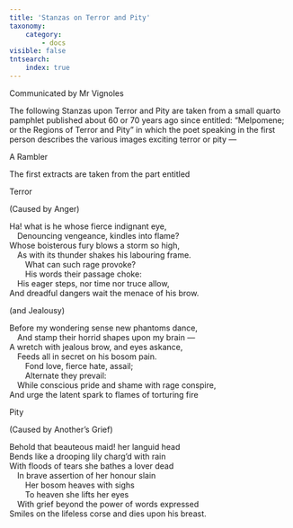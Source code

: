 ```yaml
---
title: 'Stanzas on Terror and Pity'
taxonomy:
    category:
        - docs
visible: false
tntsearch:
    index: true
---
```


<div class="author">Communicated by Mr Vignoles</div>

The following Stanzas upon Terror and Pity are taken from a small quarto pamphlet published about 60 or 70 years ago since entitled: “Melpomene; or the Regions of Terror and Pity” in which the poet speaking in the first person describes the various images exciting terror or pity —

A Rambler

The first extracts are taken from the part entitled

<span class="title">Terror</span>

(Caused by Anger)

Ha! what is he whose fierce indignant eye,  
&emsp;Denouncing vengeance, kindles into flame?  
Whose boisterous fury blows a storm so high,  
&emsp;As with its thunder shakes his labouring frame.  
&emsp;&emsp;What can such rage provoke?  
&emsp;&emsp;His words their passage choke:  
&emsp;His eager steps, nor time nor truce allow,  
And dreadful dangers wait the menace of his brow.

(and Jealousy)

Before my wondering sense new phantoms dance,  
&emsp;And stamp their horrid shapes upon my brain —  
A wretch with jealous brow, and eyes askance,  
&emsp;Feeds all in secret on his bosom pain.  
&emsp;&emsp;Fond love, fierce hate, assail;  
&emsp;&emsp;Alternate they prevail:  
&emsp;While conscious pride and shame with rage conspire,  
And urge the latent spark to flames of torturing fire

<span class="title">Pity</span>

(Caused by Another’s Grief)

Behold that beauteous maid! her languid head  
Bends like a drooping lily charg’d with rain  
With floods of tears she bathes a lover dead  
&emsp;In brave assertion of her honour slain  
&emsp;&emsp;Her bosom heaves with sighs  
&emsp;&emsp;To heaven she lifts her eyes  
&emsp;With grief beyond the power of words expressed  
Smiles on the lifeless corse and dies upon his breast.